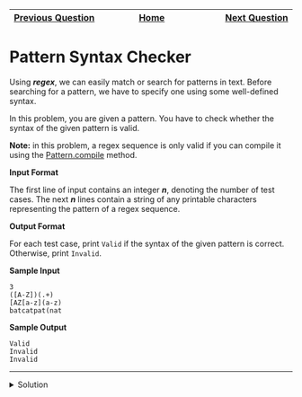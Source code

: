 | <img width=1000>[Previous Question](https://github.com/Kevin-Lago/java-hackerrank-solutions/tree/main/src/strings/java_string_tokens)</img> | <img width=1000>[Home](https://github.com/Kevin-Lago/java-hackerrank-solutions)</img> | <img width=1000>[Next Question](https://github.com/Kevin-Lago/java-hackerrank-solutions/tree/main/src/strings/java_regex)</img> |
|:---|:---:|---:|

# Pattern Syntax Checker

Using ___regex___, we can easily match or search for patterns in text. Before searching for a pattern, we have to specify one using some well-defined syntax.

In this problem, you are given a pattern. You have to check whether the syntax of the given pattern is valid.

__Note:__ in this problem, a regex sequence is only valid if you can compile it using the [Pattern.compile](https://docs.oracle.com/javase/6/docs/api/java/util/regex/Pattern.html#compile%28java.lang.String%29) method.

__Input Format__

The first line of input contains an integer ___n___, denoting the number of test cases. The next ___n___ lines contain a string of any printable characters representing the pattern of a regex sequence.

__Output Format__

For each test case, print ```Valid``` if the syntax of the given pattern is correct. Otherwise, print ```Invalid```. 

__Sample Input__

```
3
([A-Z])(.+)
[AZ[a-z](a-z)
batcatpat(nat
```

__Sample Output__

```
Valid
Invalid
Invalid
```

---

<details><summary>Solution</summary>
    
```java
public static void main(String[] args) {
    Scanner scan = new Scanner(System.in);
    int testCases = Integer.parseInt(scan.nextLine());
    while (testCases > 0) {
        String pattern = scan.nextLine();

        try {
            Pattern.compile(pattern);
            System.out.println("Valid");
        } catch (PatternSyntaxException e) {
            System.out.println("Invalid");
        }

        testCases -= 1;
    }
}
```
</details>
